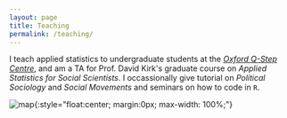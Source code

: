 ```yaml
---
layout: page
title: Teaching
permalink: /teaching/
---
```


I teach applied statistics to undergraduate students at the [_Oxford Q-Step Centre_](https://www.oqc.ox.ac.uk/graduate-teaching-assistant/arun-frey.html), and am a TA for Prof. David Kirk's graduate course on _Applied Statistics for Social Scientists_. I occassionally give tutorial on _Political Sociology_ and _Social Movements_ and seminars on how to code in `R`.

![map](/assets/map_munich.jpg){:style="float:center; margin:0px; max-width: 100%;"}
